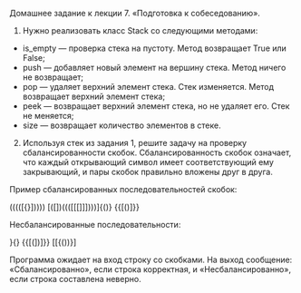 Домашнее задание к лекции 7. «Подготовка к собеседованию».

1. Нужно реализовать класс Stack со следующими методами:
- is_empty — проверка стека на пустоту. Метод возвращает True или False;
- push — добавляет новый элемент на вершину стека. Метод ничего не возвращает;
- pop — удаляет верхний элемент стека. Стек изменяется. Метод возвращает верхний элемент стека;
- peek — возвращает верхний элемент стека, но не удаляет его. Стек не меняется;
- size — возвращает количество элементов в стеке.

2. Используя стек из задания 1, решите задачу на проверку сбалансированности скобок.
Сбалансированность скобок означает, что каждый открывающий символ имеет соответствующий ему
закрывающий, и пары скобок правильно вложены друг в друга.

Пример сбалансированных последовательностей скобок:

(((([{}]))))
[([])((([[[]]])))]{()}
{{[()]}}

Несбалансированные последовательности:

}{}
{{[(])]}}
[[{())}]

Программа ожидает на вход строку со скобками. На выход сообщение: «Сбалансированно», если строка 
корректная, и «Несбалансированно», если строка составлена неверно.
